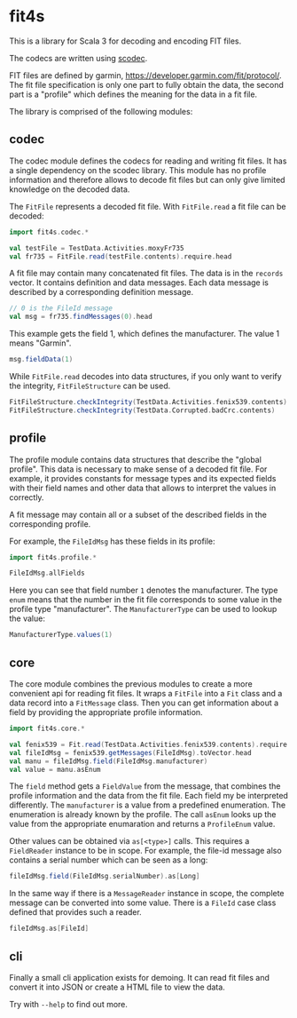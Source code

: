 # fit4s

This is a library for Scala 3 for decoding and encoding FIT files.

The codecs are written using
[scodec](https://github.com/scodec/scodec).

FIT files are defined by garmin,
https://developer.garmin.com/fit/protocol/. The fit file specification
is only one part to fully obtain the data, the second part is a
"profile" which defines the meaning for the data in a fit file.

The library is comprised of the following modules:

## codec

The codec module defines the codecs for reading and writing fit files.
It has a single dependency on the scodec library. This module has no
profile information and therefore allows to decode fit files but can
only give limited knowledge on the decoded data.

The `FitFile` represents a decoded fit file. With `FitFile.read` a fit
file can be decoded:

```scala mdoc
import fit4s.codec.*

val testFile = TestData.Activities.moxyFr735
val fr735 = FitFile.read(testFile.contents).require.head
```

A fit file may contain many concatenated fit files. The data is in the
`records` vector. It contains definition and data messages. Each data
message is described by a corresponding definition message.

```scala mdoc
// 0 is the FileId message
val msg = fr735.findMessages(0).head
```

This example gets the field 1, which defines the manufacturer. The
value 1 means "Garmin".

```scala mdoc
msg.fieldData(1)
```

While `FitFile.read` decodes into data structures, if you only want to
verify the integrity, `FitFileStructure` can be used.

```scala mdoc
FitFileStructure.checkIntegrity(TestData.Activities.fenix539.contents)
FitFileStructure.checkIntegrity(TestData.Corrupted.badCrc.contents)
```


## profile

The profile module contains data structures that describe the "global
profile". This data is necessary to make sense of a decoded fit file.
For example, it provides constants for message types and its expected
fields with their field names and other data that allows to interpret
the values in correctly.

A fit message may contain all or a subset of the described fields in
the corresponding profile.

For example, the `FileIdMsg` has these fields in its profile:

```scala mdoc
import fit4s.profile.*

FileIdMsg.allFields
```
Here you can see that field number `1` denotes the manufacturer. The type `enum` means that the number in the fit file corresponds to some value in the profile type "manufacturer". The `ManufacturerType` can be used to lookup the value:

```scala mdoc
ManufacturerType.values(1)

```
## core

The core module combines the previous modules to create a more
convenient api for reading fit files. It wraps a `FitFile` into a
`Fit` class and a data record into a `FitMessage` class. Then you can
get information about a field by providing the appropriate profile
information.

```scala mdoc
import fit4s.core.*

val fenix539 = Fit.read(TestData.Activities.fenix539.contents).require.head
val fileIdMsg = fenix539.getMessages(FileIdMsg).toVector.head
val manu = fileIdMsg.field(FileIdMsg.manufacturer)
val value = manu.asEnum
```

The `field` method gets a `FieldValue` from the message, that combines
the profile information and the data from the fit file. Each field my
be interpreted differently. The `manufacturer` is a value from a
predefined enumeration. The enumeration is already known by the
profile. The call `asEnum` looks up the value from the appropriate
enumaration and returns a `ProfileEnum` value.

Other values can be obtained via `as[<type>]` calls. This requires a
`FieldReader` instance to be in scope. For example, the file-id
message also contains a serial number which can be seen as a long:

```scala mdoc
fileIdMsg.field(FileIdMsg.serialNumber).as[Long]
```

In the same way if there is a `MessageReader` instance in scope, the
complete message can be converted into some value. There is a `FileId`
case class defined that provides such a reader.

```scala mdoc
fileIdMsg.as[FileId]
```

## cli

Finally a small cli application exists for demoing. It can read fit
files and convert it into JSON or create a HTML file to view the data.

Try with `--help` to find out more.
